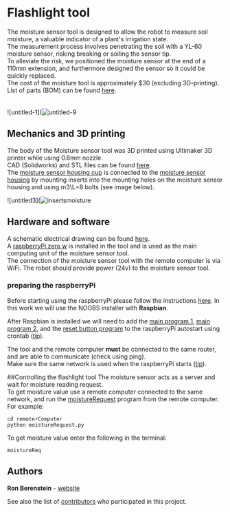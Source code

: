 # Flashlight tool
The moisture sensor tool is designed to allow the robot to measure soil moisture, a valuable indicator of a plant's irrigation state.\
The measurement process involves penetrating the soil with a YL-60 moisture sensor, risking breaking or soiling the sensor tip.\
To alleviate the risk, we positioned the moisture sensor at the end of a 110mm extension, and furthermore designed the sensor so it could be quickly replaced.\
The cost of the moisture tool is approximately \$30 (excluding 3D-printing).
List of parts (BOM) can be found [here](https://github.com/BerkeleyAutomation/RobotToolChanger/blob/moistureSensorTool/BOM.txt).\
\
\
![untitled-1](![untitled-9](https://user-images.githubusercontent.com/25335836/45913609-971c2080-bdea-11e8-8a00-ec7c8a0fcf29.png)
## Mechanics and 3D printing
The body of the Moisture sensor tool was 3D printed using Ultimaker 3D printer while using 0.6mm nozzle.\
CAD (Solidworks) and STL files can be found [here](https://github.com/BerkeleyAutomation/RobotToolChanger/tree/moistureSensorTool).\
The [moisture sensor housing cup](https://github.com/BerkeleyAutomation/RobotToolChanger/blob/moistureSensorTool/STL/moistureHousing%20cup.STL) 
is connected to the [moisture sensor housing](https://github.com/BerkeleyAutomation/RobotToolChanger/blob/moistureSensorTool/STL/moistureHousingBase.STL) 
by mounting inserts into the mounting holes on the moisture sensor housing and using m3\L=8 bolts (see image below).

![untitled3](![insertsmoisture](https://user-images.githubusercontent.com/25335836/45913614-a69b6980-bdea-11e8-9381-3f5137a29ed2.png)

## Hardware and software
A schematic electrical drawing can be found [here](https://github.com/BerkeleyAutomation/RobotToolChanger/blob/moistureSensorTool/Moisture%20Sensor%20Tool%20electrical%20drawing.pdf).\
A [raspberryPi zero w](https://www.raspberrypi.org/products/raspberry-pi-zero-w/) is installed in the tool and is used as the main computing unit of the moisture sensor tool.\
The connection of the moisture sensor tool with the remote computer is via WiFi. The robot should provide power (24v) to the moisture sensor tool.

### preparing the raspberryPi
Before starting using the raspberryPi please follow the instructions [here](https://projects.raspberrypi.org/en/projects/raspberry-pi-setting-up). 
In this work we will use the NOOBS installer with **Raspbian**.

After Raspbian is installed we will need to add the [main program 1](https://github.com/BerkeleyAutomation/RobotToolChanger/blob/moistureSensorTool/SendMoistureByRequest.py), [main program 2](https://github.com/BerkeleyAutomation/RobotToolChanger/blob/moistureSensorTool/moistureLocal.py), and the [reset button program](https://github.com/BerkeleyAutomation/RobotToolChanger/blob/flashlightTool/rebootRasPiUsingButton.py)
to the raspberryPi autostart using crontab ([tip](https://raspberrypi.stackexchange.com/questions/8734/execute-script-on-start-up)).

The tool and the remote computer **must** be connected to the same router, and are able to communicate (check using ping).\
Make sure the same network is used when the raspberryPi starts ([tip](https://raspi.tv/2017/how-to-auto-connect-your-raspberry-pi-to-a-hidden-ssid-wifi-network)).

##Controlling the flashlight tool 
The moisture sensor acts as a server and wait for moisture reading request.\
To get moisture value use a remote computer connected to the same network, and run the [moistureRequest](https://github.com/BerkeleyAutomation/RobotToolChanger/blob/moistureSensorTool/moistureRequest.py) program from the remote computer.
For example:
```
cd remoterComputer
python moistureRequest.py
``` 
To get moisture value enter the following in the terminal:
```
moistureReq
```

## Authors

**Ron Berenstein** - [website](http://ronberenstein.com/index.html)

See also the list of [contributors](https://github.com/BerkeleyAutomation/RobotToolChanger/graphs/contributors) who participated in this project.

